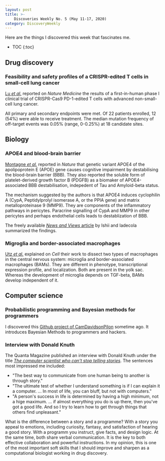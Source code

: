 ```yaml
---
layout: post
title: >-
    Discoveries Weekly No. 5 (May 11-17, 2020)
category: DiscoveryWeekly
---
```


Here are the things I discovered this week that fascinates me.

* TOC
{:toc}

## Drug discovery

### Feasibility and safety profiles of a CRISPR-edited T cells in small-cell lung cancer

[Lu *et al.*](https://www.nature.com/articles/s41591-020-0840-5) reported on *Nature Medicine* the results of a first-in-human phase I clinical trial of CRISPR-Cas9 PD-1-edited T cells with advanced non-small-cell lung cancer.

All primary and secondary endpoints were met. Of 22 patients enrolled, 12 (54%) were able to receive treatment. The median mutation frequency of off-target events was 0.05% (range, 0-0.25%) at 18 candidate sites. 

## Biology

### APOE4 and blood-brain barrier

[Montagne *et al.*](https://www.nature.com/articles/s41586-020-2247-3) reported in *Nature* that genetic variant APOE4 of the apolipoprotein E (APOE) gene causes cognitive impairment by destabilising the blood-brain barrier (BBB). They also reported the soluble form of platelet-derived growth factor B (PDGFB) as a biomaker of APOE4-associated BBB destabilisation, indepedent of Tau and Amyloid-beta status.

The mechanism suggested by the authors is that APOE4 induces cyclophilin A (CypA, Peptidylprolyl isomerase A, or the PPIA gene) and matrix metalloproteinase 9 (MMP9). They are components of the inflammatory pathways in pericytes. Paracrine signalling of CypA and MMP9 in other pericytes and perhaps endothelial cells leads to destablization of BBB.

The freely available [*News and Views* article](https://www.nature.com/articles/d41586-020-01152-8) by Ishii and Iadecola summarized the findings. 

### Migroglia and border-associated macrophages

[Utz *et al.*](https://www.cell.com/cell/fulltext/S0092-8674(20)30283-X) explained on *Cell* their work to dissect two types of macrophages in the central nervous system: microglia and border-associated macrophages (BAMs). They are different in phenotype, transcriptional expression profile, and localization. Both are present in the yolk sac. Whereas the development of microglia depends on TGF-beta, BAMs develop independent of it. 

## Computer science

### Probabilistic programming and Bayesian methods for programmers

I discovered this [Github project of CamDavidsonPilon](https://github.com/CamDavidsonPilon/Probabilistic-Programming-and-Bayesian-Methods-for-Hackers) sometime ago. It introduces Bayesian Methods to programmers and hackers.

### Interview with Donald Knuth

The Quanta Magazine published an interview with Donald Knuth under the title [*The computer scientist who can't stop telling stories*](https://www.quantamagazine.org/computer-scientist-donald-knuth-cant-stop-telling-stories-20200416/). The sentences most impressed me included:

* "The best way to communicate from one human being to another is through story."
* "The ultimate test of whether I understand something is if I can explain it a computer. ... In most of life, you can bluff, but not with computers."
* "A person's success in life is determined by having a high minimum, not a hige maximum. ... if almost everything you do is up there, then you've got a good life. And so I try to learn how to get through things that others find unpleasant."

What is the difference between a story and a programme? With a story you appeal to emotions, including curiosity, fantasy, and satisfaction of hearing a good story. With a programm you instruct, give facts, and design logic. At the same time, both share verbal communication. It is the key to both effective collaboration and powerful instructions. In my opinion, this is one of the most important soft skills that I should improve and sharpen as a computational biologist working in drug discovery.
